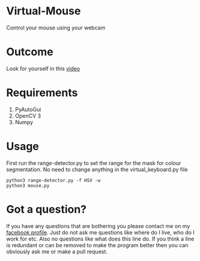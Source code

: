 # Virtual-Mouse
Control your mouse using your webcam

# Outcome
Look for yourself in this <a href = "https://drive.google.com/open?id=1ZS_N9vGJhL1mRunQuEtEOheGPO5V3LKw">video</a>

# Requirements
1. PyAutoGui<br>
2. OpenCV 3<br>
3. Numpy<br>

# Usage
First run the range-detector.py to set the range for the mask for colour segmentation. No need to change anything in the virtual_keyboard.py file

    python3 range-detector.py -f HSV -w
    python3 mouse.py

# Got a question?
If you have any questions that are bothering you please contact me on my <a href = "facebook.com/dibakar.saha.750">facebook profile</a>. Just do not ask me questions like where do I live, who do I work for etc. Also no questions like what does this line do. If you think a line is redundant or can be removed to make the program better then you can obviously ask me or make a pull request.
